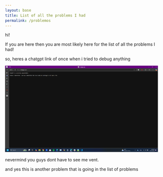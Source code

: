 ```yaml
---
layout: base
title: List of all the problems I had
permalink: /problemos
---
```



hi!

If you are here then you are most likely here for the list of all the problems I had!

so, heres a chatgpt link of once when i tried to debug anything

![gpt not working..](https://github.com/xinjiav2/4thattempt/blob/7f34d04242d1e714856407d3b5078a989171adbf/images/image.png)

nevermind you guys dont have to see me vent.

and yes this is another problem that is going in the list of problems